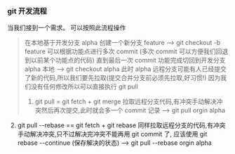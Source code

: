 ### git 开发流程
当我们接到一个需求。 可以按照此流程操作

> 在本地基于开发分支 alpha 创建一个新分支 feature  -->  git checkout -b feature
  可以根据功能点进行多次 commit (多次 commit 可以方便我们回退到以前某个功能点的代码)
  直到最后一次 commit
> 功能完成切回到开发分支 alpha 本地  -->  git checkout alpha
  此时 alpha 远程分支可能有人已经提交了新的代码,所以我们要先拉取(提交合并分支前必须先拉取,好习惯!)
  因为我们没有任何修改所以可以直接执行 git pull 
>  1. git pull = git fetch + git merge
      拉取远程分支代码,有冲突手动解决冲突然后再次提交,此时就会多一个 commit 记录 --> git pull orgin alpha
   2. git pull --rebase == git fetch + git rebase
      同样拉取远程分支的代码,有冲突手动解决冲突,只不过解决完冲突不能再用 git commit 了,
      应该使用 git rebase --continue (保存解决的状态) --> git pull --rebase orgin alpha 
